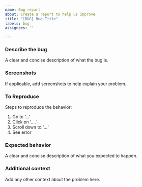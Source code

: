 ```yaml
---
name: Bug report
about: Create a report to help us improve
title: "[BUG] Bug-Title"
labels: bug
assignees: ''

---
```


### Describe the bug

A clear and concise description of what the bug is.

### Screenshots

If applicable, add screenshots to help explain your problem.

### To Reproduce

Steps to reproduce the behavior:
1. Go to '...'
2. Click on '....'
3. Scroll down to '....'
4. See error

### Expected behavior

A clear and concise description of what you expected to happen.

### Additional context

Add any other context about the problem here.
